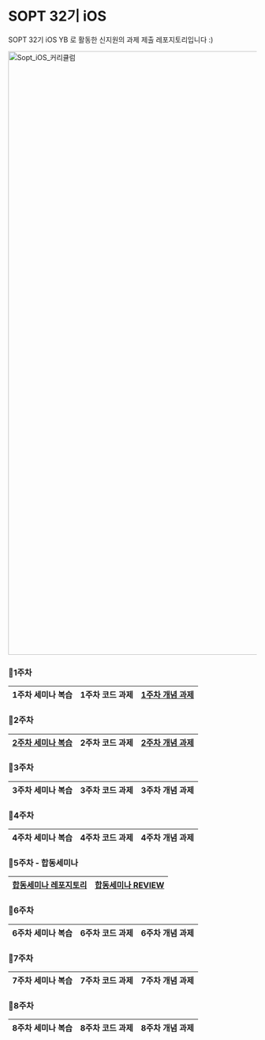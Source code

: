 # SOPT 32기 iOS
SOPT 32기 iOS YB 로 활동한 신지원의 과제 제출 레포지토리입니다 :)

<img width="1221" alt="Sopt_iOS_커리큘럼" src="https://github.com/GO-SOPT-iOS-Part/shin_jiwon/assets/103318297/c0d59d94-eb13-443c-98c6-0a2bea1af474">


### 🍎1주차
1주차 세미나 복습 | 1주차 코드 과제 | [1주차 개념 과제](https://ena-is.me/46)
|:---:|:---:|:---:|

### 🍎2주차
[2주차 세미나 복습](https://ena-is.me/47) | 2주차 코드 과제 | [2주차 개념 과제](https://ena-is.me/49)
|:---:|:---:|:---:|


### 🍎3주차
3주차 세미나 복습 | 3주차 코드 과제 | 3주차 개념 과제
|:---:|:---:|:---:|


### 🍎4주차
4주차 세미나 복습 | 4주차 코드 과제 | 4주차 개념 과제
|:---:|:---:|:---:|


### 🍎5주차 - 합동세미나
[합동세미나 레포지토리](https://github.com/SOPT-Joint-Seminar-Toss/Toss_iOS) | [합동세미나 REVIEW](https://ena-is.me/63)
|:---:|:---:|


### 🍎6주차
6주차 세미나 복습 | 6주차 코드 과제 | 6주차 개념 과제
|:---:|:---:|:---:|


### 🍎7주차
7주차 세미나 복습 | 7주차 코드 과제 | 7주차 개념 과제
|:---:|:---:|:---:|


### 🍎8주차
8주차 세미나 복습 | 8주차 코드 과제 | 8주차 개념 과제
|:---:|:---:|:---:|
